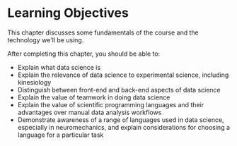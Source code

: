# Learning Objectives

This chapter discusses some fundamentals of the course and the technology we'll be using.

After completing this chapter, you should be able to:
- Explain what data science is
- Explain the relevance of data science to experimental science, including kinesiology
- Distinguish between front-end and back-end aspects of data science
- Explain the value of teamwork in doing data science
- Explain the value of scientific programming languages and their advantages over manual data analysis workflows
- Demonstrate awareness of a range of languages used in data science, especially in neuromechanics, and explain considerations for choosing a language for a particular task
